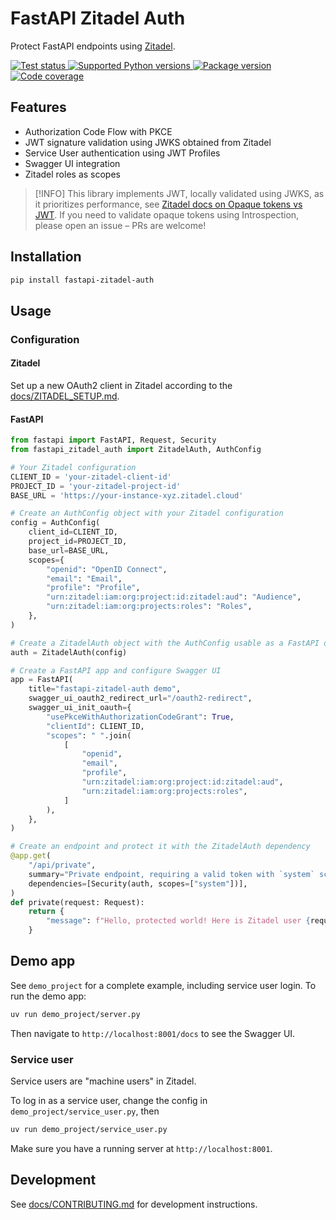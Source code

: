 # FastAPI Zitadel Auth

Protect FastAPI endpoints using [Zitadel](https://zitadel.com/).

<a href="https://github.com/cleanenergyexchange/fastapi-zitadel-auth/actions/workflows/test.yml" target="_blank">
    <img src="https://github.com/cleanenergyexchange/fastapi-zitadel-auth/actions/workflows/test.yml/badge.svg" alt="Test status">
</a>
<a href="https://pypi.org/project/fastapi-zitadel-auth" target="_blank">
    <img src="https://img.shields.io/pypi/pyversions/fastapi-zitadel-auth.svg?color=%2334D058" alt="Supported Python versions">
</a>
<a href="https://pypi.org/pypi/fastapi-zitadel-auth">
    <img src="https://img.shields.io/pypi/v/fastapi-zitadel-auth.svg?logo=pypi&logoColor=white&label=pypi" alt="Package version">
</a>
<a href="https://codecov.io/gh/cleanenergyexchange/fastapi-zitadel-auth">
    <img src="https://codecov.io/gh/cleanenergyexchange/fastapi-zitadel-auth/graph/badge.svg?token=A3TSXDVLQT" alt="Code coverage"/> 
</a>

## Features

* Authorization Code Flow with PKCE
* JWT signature validation using JWKS obtained from Zitadel
* Service User authentication using JWT Profiles
* Swagger UI integration
* Zitadel roles as scopes


> [!INFO]
> This library implements JWT, locally validated using JWKS, as it prioritizes performance, 
> see [Zitadel docs on Opaque tokens vs JWT](https://zitadel.com/docs/concepts/knowledge/opaque-tokens#use-cases-and-trade-offs).
> If you need to validate opaque tokens using Introspection, please open an issue – PRs are welcome!


## Installation

```bash
pip install fastapi-zitadel-auth
```


## Usage

### Configuration

#### Zitadel

Set up a new OAuth2 client in Zitadel according to the [docs/ZITADEL_SETUP.md](docs/ZITADEL_SETUP.md).

#### FastAPI

```python
from fastapi import FastAPI, Request, Security
from fastapi_zitadel_auth import ZitadelAuth, AuthConfig

# Your Zitadel configuration
CLIENT_ID = 'your-zitadel-client-id'
PROJECT_ID = 'your-zitadel-project-id'
BASE_URL = 'https://your-instance-xyz.zitadel.cloud'

# Create an AuthConfig object with your Zitadel configuration
config = AuthConfig(
    client_id=CLIENT_ID,
    project_id=PROJECT_ID,
    base_url=BASE_URL,
    scopes={
        "openid": "OpenID Connect",
        "email": "Email",
        "profile": "Profile",
        "urn:zitadel:iam:org:project:id:zitadel:aud": "Audience",
        "urn:zitadel:iam:org:projects:roles": "Roles",
    },
)

# Create a ZitadelAuth object with the AuthConfig usable as a FastAPI dependency
auth = ZitadelAuth(config)

# Create a FastAPI app and configure Swagger UI
app = FastAPI(
    title="fastapi-zitadel-auth demo",
    swagger_ui_oauth2_redirect_url="/oauth2-redirect",
    swagger_ui_init_oauth={
        "usePkceWithAuthorizationCodeGrant": True,
        "clientId": CLIENT_ID,
        "scopes": " ".join(
            [
                "openid",
                "email",
                "profile",
                "urn:zitadel:iam:org:project:id:zitadel:aud",
                "urn:zitadel:iam:org:projects:roles",
            ]
        ),
    },
)

# Create an endpoint and protect it with the ZitadelAuth dependency
@app.get(
    "/api/private",
    summary="Private endpoint, requiring a valid token with `system` scope",
    dependencies=[Security(auth, scopes=["system"])],
)
def private(request: Request):
    return {
        "message": f"Hello, protected world! Here is Zitadel user {request.state.user.user_id}"
    }

```

## Demo app

See `demo_project` for a complete example, including service user login. To run the demo app:

```bash
uv run demo_project/server.py
```

Then navigate to `http://localhost:8001/docs` to see the Swagger UI.


### Service user

Service users are "machine users" in Zitadel.

To log in as a service user, change the config in `demo_project/service_user.py`, then

```bash
uv run demo_project/service_user.py
```

Make sure you have a running server at `http://localhost:8001`.

## Development

See [docs/CONTRIBUTING.md](docs/CONTRIBUTING.md) for development instructions.